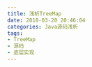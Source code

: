 ```yaml
---
title: 浅析TreeMap
date: 2018-03-20 20:46:04
categories: Java源码浅析
tags:
- TreeMap
- 源码
- 底层实现
---
```

